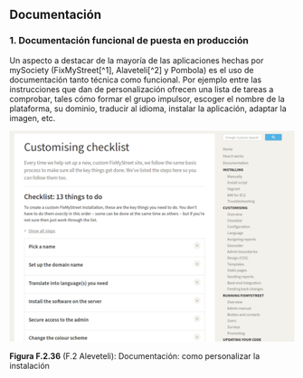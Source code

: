 ## Documentación

### 1. Documentación funcional de puesta en producción

Un aspecto a destacar de la mayoría de las aplicaciones hechas por mySociety \(FixMyStreet[^1], Alaveteli[^2] y Pombola\) es el uso de documentación tanto técnica como funcional. Por ejemplo entre las instrucciones que dan de personalización ofrecen una lista de tareas a comprobar, tales cómo formar el grupo impulsor, escoger el nombre de la plataforma, su dominio, traducir al idioma, instalar la aplicación, adaptar la imagen, etc.

![image alt text](image_20.png)

**Figura F.2.36** \(F.2 Aleveteli\): Documentación: como personalizar la instalación

